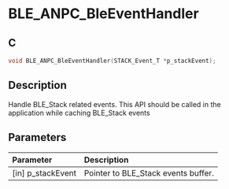 # BLE_ANPC_BleEventHandler

## C

```c
void BLE_ANPC_BleEventHandler(STACK_Event_T *p_stackEvent);
```

## Description

Handle BLE_Stack related events.
This API should be called in the application while caching BLE_Stack events


## Parameters

|Parameter|Description|
|:---|:---|
|\[in\] p_stackEvent|Pointer to BLE_Stack events buffer.|